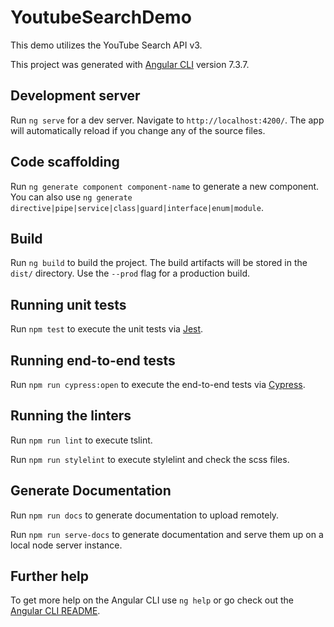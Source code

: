 # YoutubeSearchDemo

This demo utilizes the YouTube Search API v3.

This project was generated with [Angular CLI](https://github.com/angular/angular-cli) version 7.3.7.

## Development server

Run `ng serve` for a dev server. Navigate to `http://localhost:4200/`. The app will automatically reload if you change any of the source files.

## Code scaffolding

Run `ng generate component component-name` to generate a new component. You can also use `ng generate directive|pipe|service|class|guard|interface|enum|module`.

## Build

Run `ng build` to build the project. The build artifacts will be stored in the `dist/` directory. Use the `--prod` flag for a production build.

## Running unit tests

Run `npm test` to execute the unit tests via [Jest](https://jest.io).

## Running end-to-end tests

Run `npm run cypress:open` to execute the end-to-end tests via [Cypress](http://www.cypress.io/).

## Running the linters

Run `npm run lint` to execute tslint.

Run `npm run stylelint` to execute stylelint and check the scss files.

## Generate Documentation

Run `npm run docs` to generate documentation to upload remotely.

Run `npm run serve-docs` to generate documentation and serve them up on a local node server instance. 

## Further help

To get more help on the Angular CLI use `ng help` or go check out the [Angular CLI README](https://github.com/angular/angular-cli/blob/master/README.md).
